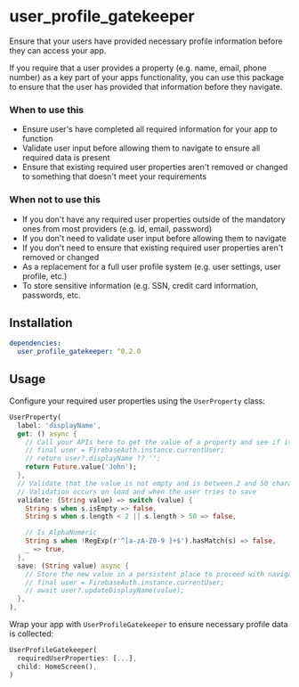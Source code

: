 # user_profile_gatekeeper

Ensure that your users have provided necessary profile information before they can access your app.

If you require that a user provides a property (e.g. name, email, phone number) as a key part of your apps functionality, you can use this package to ensure that the user has provided that information before they navigate.

### When to use this

- Ensure user's have completed all required information for your app to function
- Validate user input before allowing them to navigate to ensure all required data is present
- Ensure that existing required user properties aren't removed or changed to something that doesn't meet your requirements

### When not to use this

- If you don't have any required user properties outside of the mandatory ones from most providers (e.g. id, email, password)
- If you don't need to validate user input before allowing them to navigate
- If you don't need to ensure that existing required user properties aren't removed or changed
- As a replacement for a full user profile system (e.g. user settings, user profile, etc.)
- To store sensitive information (e.g. SSN, credit card information, passwords, etc.


## Installation

```yaml
dependencies:
  user_profile_gatekeeper: ^0.2.0
```

## Usage

Configure your required user properties using the `UserProperty` class:
```dart
UserProperty(
  label: 'displayName',
  get: () async {
    // Call your APIs here to get the value of a property and see if it's set
    // final user = FirebaseAuth.instance.currentUser;
    // return user?.displayName ?? '';
    return Future.value('John');
  },
  // Validate that the value is not empty and is between 2 and 50 characters
  // Validation occurs on load and when the user tries to save
  validate: (String value) => switch (value) {
    String s when s.isEmpty => false,
    String s when s.length < 2 || s.length > 50 => false,

    // Is AlphaNumeric
    String s when !RegExp(r'^[a-zA-Z0-9 ]+$').hasMatch(s) => false,
    _ => true,
  },
  save: (String value) async {
    // Store the new value in a persistent place to proceed with navigation
    // final user = FirebaseAuth.instance.currentUser;
    // await user?.updateDisplayName(value);
  },
),
```

Wrap your app with `UserProfileGatekeeper` to ensure necessary profile data is collected:
```dart
UserProfileGatekeeper(
  requiredUserProperties: [...],
  child: HomeScreen(),
)
```
